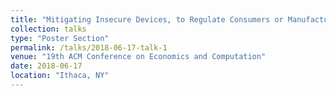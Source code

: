```yaml
---
title: "Mitigating Insecure Devices, to Regulate Consumers or Manufacturers?"
collection: talks
type: "Poster Section"
permalink: /talks/2018-06-17-talk-1
venue: "19th ACM Conference on Economics and Computation"
date: 2018-06-17
location: "Ithaca, NY"
---
```

